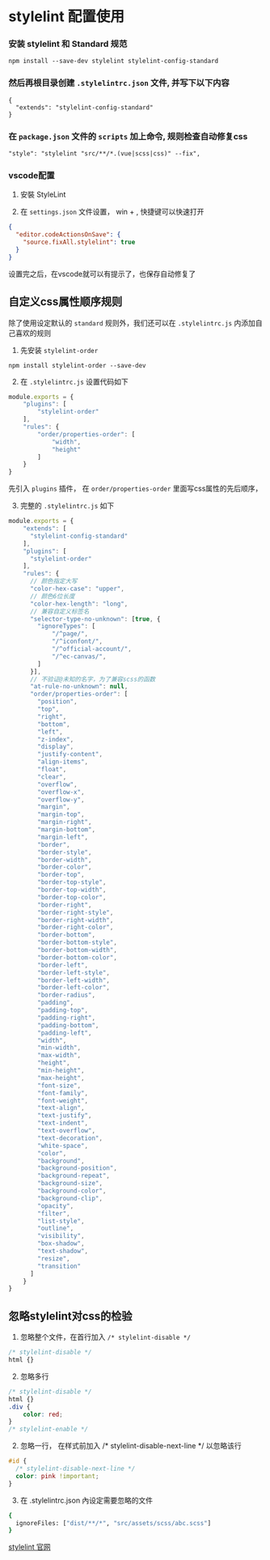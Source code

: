 # stylelint 配置使用

### 安装 stylelint 和 Standard 规范

```
npm install --save-dev stylelint stylelint-config-standard 
```

### 然后再根目录创建 `.stylelintrc.json` 文件, 并写下以下内容

```
{
  "extends": "stylelint-config-standard"
}
```

### 在 `package.json` 文件的 `scripts` 加上命令, 规则检查自动修复css

```
"style": "stylelint "src/**/*.(vue|scss|css)" --fix",
```

### vscode配置

1. 安裝 StyleLint

2. 在 `settings.json` 文件设置， win + , 快捷键可以快速打开

```json
{
  "editor.codeActionsOnSave": {
    "source.fixAll.stylelint": true
  }
}
```
设置完之后，在vscode就可以有提示了，也保存自动修复了


## 自定义css属性顺序规则

除了使用设定默认的 `standard` 规则外，我们还可以在 `.stylelintrc.js` 内添加自己喜欢的规则

1. 先安装 `stylelint-order`

```
npm install stylelint-order --save-dev
```

2. 在 `.stylelintrc.js` 设置代码如下

```js
module.exports = {
    "plugins": [
        "stylelint-order"
    ],
    "rules": {
        "order/properties-order": [
            "width",
            "height"
        ]
    }
}
```

先引入 `plugins` 插件， 在 ` order/properties-order ` 里面写css属性的先后顺序，

3. 完整的 `.stylelintrc.js` 如下

```js
module.exports = {
    "extends": [
      "stylelint-config-standard"
    ],
    "plugins": [
      "stylelint-order"
    ],
    "rules": {
      // 颜色指定大写
      "color-hex-case": "upper",
      // 颜色6位长度
      "color-hex-length": "long",
      // 兼容自定义标签名
      "selector-type-no-unknown": [true, {
        "ignoreTypes": [
            "/^page/",
            "/^iconfont/",
            "/^official-account/",
            "/^ec-canvas/",
        ]
      }],
      // 不验证@未知的名字，为了兼容scss的函数
      "at-rule-no-unknown": null,
      "order/properties-order": [
        "position",
        "top",
        "right",
        "bottom",
        "left",
        "z-index",
        "display",
        "justify-content",
        "align-items",
        "float",
        "clear",
        "overflow",
        "overflow-x",
        "overflow-y",
        "margin",
        "margin-top",
        "margin-right",
        "margin-bottom",
        "margin-left",
        "border",
        "border-style",
        "border-width",
        "border-color",
        "border-top",
        "border-top-style",
        "border-top-width",
        "border-top-color",
        "border-right",
        "border-right-style",
        "border-right-width",
        "border-right-color",
        "border-bottom",
        "border-bottom-style",
        "border-bottom-width",
        "border-bottom-color",
        "border-left",
        "border-left-style",
        "border-left-width",
        "border-left-color",
        "border-radius",
        "padding",
        "padding-top",
        "padding-right",
        "padding-bottom",
        "padding-left",
        "width",
        "min-width",
        "max-width",
        "height",
        "min-height",
        "max-height",
        "font-size",
        "font-family",
        "font-weight",
        "text-align",
        "text-justify",
        "text-indent",
        "text-overflow",
        "text-decoration",
        "white-space",
        "color",
        "background",
        "background-position",
        "background-repeat",
        "background-size",
        "background-color",
        "background-clip",
        "opacity",
        "filter",
        "list-style",
        "outline",
        "visibility",
        "box-shadow",
        "text-shadow",
        "resize",
        "transition"
      ]
    }
}
```


## 忽略stylelint对css的检验

1. 忽略整个文件，在首行加入 `/* stylelint-disable */`

```css
/* stylelint-disable */
html {}
```

2. 忽略多行

```css
/* stylelint-disable */
html {}
.div {
    color: red;
}
/* stylelint-enable */
```

2. 忽略一行， 在样式前加入 /* stylelint-disable-next-line */ 以忽略该行

```css
#id {
  /* stylelint-disable-next-line */
  color: pink !important;
}
```

3. 在 .stylelintrc.json 內设定需要忽略的文件

```sh
{
  ignoreFiles: ["dist/**/*", "src/assets/scss/abc.scss"]
}
```


[stylelint 官网](https://stylelint.io/)